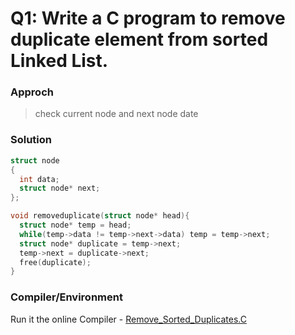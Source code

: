 # Q1: Write a C program to remove duplicate element from sorted Linked List. 


### Approch
> check current node and next node date 

### Solution
```C
struct node
{
  int data;
  struct node* next;
};

void removeduplicate(struct node* head){
  struct node* temp = head;
  while(temp->data != temp->next->data) temp = temp->next;
  struct node* duplicate = temp->next;
  temp->next = duplicate->next;
  free(duplicate);
}
```

### Compiler/Environment
Run it the online Compiler - [Remove_Sorted_Duplicates.C](https://replit.com/@AaquilAhamed/Module-2-Assignment#Q1:Remove%20Sorted%20Duplicates.c)
